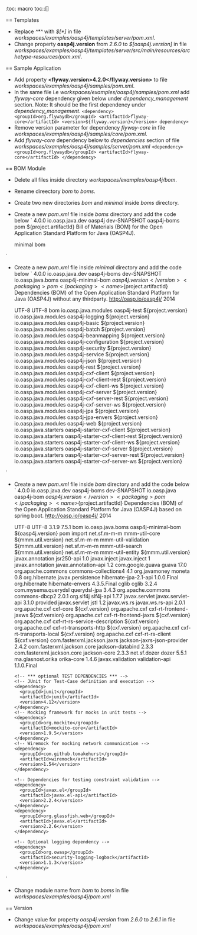 :toc: macro
toc::[]

== Templates
- Replace _<delimiter>^*^</delimiter>_ with _<delimiter>$[*]</delimiter>_ in file _workspaces/examples/oasp4j/templates/server/pom.xml_.
- Change property **oasp4j.version** from _2.6.0_ to _$[oasp4j.version]_ in file _workspaces/examples/oasp4j/templates/server/src/main/resources/archetype-resources/pom.xml_.

== Sample Application
- Add property **<flyway.version>4.2.0</flyway.version>** to file _workspaces/examples/oasp4j/samples/pom.xml_.
- In the same file i.e _workspaces/examples/oasp4j/samples/pom.xml_ add _flyway-core_ dependency given below under _dependency_management_ section. Note: It should be the first dependency under _dependency_management_.
`<dependency>
  <groupId>org.flywaydb</groupId>
  <artifactId>flyway-core</artifactId>
  <version>${flyway.version}</version>
dependency>`
- Remove version parameter for dependency _flyway-core_ in file _workspaces/examples/oasp4j/samples/core/pom.xml_.
- Add _flyway-core_ dependency below to _dependencies_ section of file _workspaces/examples/oasp4j/samples/server/pom.xml_
`<dependency>
   <groupId>org.flywaydb</groupId>
   <artifactId>flyway-core</artifactId>
 </dependency>`

== BOM Module
- Delete all files inside directory _workspaces/examples/oasp4j/bom_.
- Rename direectory _bom_ to _boms_.
- Create two new directories _bom_ and _minimal_ inside _boms_ directory.
- Create a new _pom.xml_ file inside _boms_ directory and add the code below
`<?xml version="1.0" encoding="UTF-8"?>
<project xmlns="http://maven.apache.org/POM/4.0.0" xmlns:xsi="http://www.w3.org/2001/XMLSchema-instance"
  xsi:schemaLocation="http://maven.apache.org/POM/4.0.0 http://maven.apache.org/xsd/maven-4.0.0.xsd">
  <modelVersion>4.0.0</modelVersion>
  <parent>
    <groupId>io.oasp.java.dev</groupId>
    <artifactId>oasp4j</artifactId>
    <version>dev-SNAPSHOT</version>
  </parent>
  <artifactId>oasp4j-boms</artifactId>
  <packaging>pom</packaging>
  <name>${project.artifactId}</name>
  <description>Bill of Materials (BOM) for the Open Application Standard Platform for Java (OASP4J).</description>

  <modules> <!-- Order is important here as maven does not track BOM imports as dependencies for reactor build order -->
    <module>minimal</module>
    <module>bom</module>
  </modules>

</project>`
- Create a new _pom.xml_ file inside _minimal_ directory and add the code below
`<?xml version="1.0" encoding="UTF-8"?>
<project xmlns="http://maven.apache.org/POM/4.0.0" xmlns:xsi="http://www.w3.org/2001/XMLSchema-instance"
  xsi:schemaLocation="http://maven.apache.org/POM/4.0.0 http://maven.apache.org/xsd/maven-4.0.0.xsd">
  <modelVersion>4.0.0</modelVersion>
  <parent>
    <groupId>io.oasp.java.dev</groupId>
    <artifactId>oasp4j-boms</artifactId>
    <version>dev-SNAPSHOT</version>
  </parent>
  <groupId>io.oasp.java.boms</groupId>
  <artifactId>oasp4j-minimal-bom</artifactId>
  <version>${oasp4j.version}</version>
  <packaging>pom</packaging>
  <name>${project.artifactId}</name>
  <description>Dependencies (BOM) of the Open Application Standard Platform for Java (OASP4J) without any thirdparty.</description>
  <url>http://oasp.io/oasp4j/</url>
  <inceptionYear>2014</inceptionYear>

  <properties>
    <project.build.sourceEncoding>UTF-8</project.build.sourceEncoding>
    <project.reporting.outputEncoding>UTF-8</project.reporting.outputEncoding>
    <oasp.flatten.mode>bom</oasp.flatten.mode>
  </properties>

  <dependencyManagement>
    <dependencies>
      <!-- Modules -->
      <dependency>
        <groupId>io.oasp.java.modules</groupId>
        <artifactId>oasp4j-test</artifactId>
        <version>${project.version}</version>
      </dependency>
      <dependency>
        <groupId>io.oasp.java.modules</groupId>
        <artifactId>oasp4j-logging</artifactId>
        <version>${project.version}</version>
      </dependency>
      <dependency>
        <groupId>io.oasp.java.modules</groupId>
        <artifactId>oasp4j-basic</artifactId>
        <version>${project.version}</version>
      </dependency>
      <dependency>
        <groupId>io.oasp.java.modules</groupId>
        <artifactId>oasp4j-batch</artifactId>
        <version>${project.version}</version>
      </dependency>
      <dependency>
        <groupId>io.oasp.java.modules</groupId>
        <artifactId>oasp4j-beanmapping</artifactId>
        <version>${project.version}</version>
      </dependency>
      <dependency>
        <groupId>io.oasp.java.modules</groupId>
        <artifactId>oasp4j-configuration</artifactId>
        <version>${project.version}</version>
      </dependency>
      <dependency>
        <groupId>io.oasp.java.modules</groupId>
        <artifactId>oasp4j-security</artifactId>
        <version>${project.version}</version>
      </dependency>
      <dependency>
        <groupId>io.oasp.java.modules</groupId>
        <artifactId>oasp4j-service</artifactId>
        <version>${project.version}</version>
      </dependency>
      <dependency>
        <groupId>io.oasp.java.modules</groupId>
        <artifactId>oasp4j-json</artifactId>
        <version>${project.version}</version>
      </dependency>
      <dependency>
        <groupId>io.oasp.java.modules</groupId>
        <artifactId>oasp4j-rest</artifactId>
        <version>${project.version}</version>
      </dependency>
      <dependency>
        <groupId>io.oasp.java.modules</groupId>
        <artifactId>oasp4j-cxf-client</artifactId>
        <version>${project.version}</version>
      </dependency>
      <dependency>
        <groupId>io.oasp.java.modules</groupId>
        <artifactId>oasp4j-cxf-client-rest</artifactId>
        <version>${project.version}</version>
      </dependency>
      <dependency>
        <groupId>io.oasp.java.modules</groupId>
        <artifactId>oasp4j-cxf-client-ws</artifactId>
        <version>${project.version}</version>
      </dependency>
      <dependency>
        <groupId>io.oasp.java.modules</groupId>
        <artifactId>oasp4j-cxf-server</artifactId>
        <version>${project.version}</version>
      </dependency>
      <dependency>
        <groupId>io.oasp.java.modules</groupId>
        <artifactId>oasp4j-cxf-server-rest</artifactId>
        <version>${project.version}</version>
      </dependency>
      <dependency>
        <groupId>io.oasp.java.modules</groupId>
        <artifactId>oasp4j-cxf-server-ws</artifactId>
        <version>${project.version}</version>
      </dependency>
      <dependency>
        <groupId>io.oasp.java.modules</groupId>
        <artifactId>oasp4j-jpa</artifactId>
        <version>${project.version}</version>
      </dependency>
      <dependency>
        <groupId>io.oasp.java.modules</groupId>
        <artifactId>oasp4j-jpa-envers</artifactId>
        <version>${project.version}</version>
      </dependency>
      <dependency>
        <groupId>io.oasp.java.modules</groupId>
        <artifactId>oasp4j-web</artifactId>
        <version>${project.version}</version>
      </dependency>
      <!-- Starters -->
      <dependency>
        <groupId>io.oasp.java.starters</groupId>
        <artifactId>oasp4j-starter-cxf-client</artifactId>
        <version>${project.version}</version>
      </dependency>
      <dependency>
        <groupId>io.oasp.java.starters</groupId>
        <artifactId>oasp4j-starter-cxf-client-rest</artifactId>
        <version>${project.version}</version>
      </dependency>
      <dependency>
        <groupId>io.oasp.java.starters</groupId>
        <artifactId>oasp4j-starter-cxf-client-ws</artifactId>
        <version>${project.version}</version>
      </dependency>
      <dependency>
        <groupId>io.oasp.java.starters</groupId>
        <artifactId>oasp4j-starter-cxf-server</artifactId>
        <version>${project.version}</version>
      </dependency>
      <dependency>
        <groupId>io.oasp.java.starters</groupId>
        <artifactId>oasp4j-starter-cxf-server-rest</artifactId>
        <version>${project.version}</version>
      </dependency>
      <dependency>
        <groupId>io.oasp.java.starters</groupId>
        <artifactId>oasp4j-starter-cxf-server-ws</artifactId>
        <version>${project.version}</version>
      </dependency>
    </dependencies>
  </dependencyManagement>

</project>`
- Create a new _pom.xml_ file inside _bom_ directory and add the code below
`<?xml version="1.0" encoding="UTF-8"?>
<project xmlns="http://maven.apache.org/POM/4.0.0" xmlns:xsi="http://www.w3.org/2001/XMLSchema-instance"
  xsi:schemaLocation="http://maven.apache.org/POM/4.0.0 http://maven.apache.org/xsd/maven-4.0.0.xsd">
  <modelVersion>4.0.0</modelVersion>
  <parent>
    <groupId>io.oasp.java.dev</groupId>
    <artifactId>oasp4j-boms</artifactId>
    <version>dev-SNAPSHOT</version>
  </parent>
  <groupId>io.oasp.java</groupId>
  <artifactId>oasp4j-bom</artifactId>
  <version>${oasp4j.version}</version>
  <packaging>pom</packaging>
  <name>${project.artifactId}</name>
  <description>Dependencies (BOM) of the Open Application Standard Platform for Java (OASP4J) based on spring boot.</description>
  <url>http://oasp.io/oasp4j/</url>
  <inceptionYear>2014</inceptionYear>

  <properties>
    <project.build.sourceEncoding>UTF-8</project.build.sourceEncoding>
    <project.reporting.outputEncoding>UTF-8</project.reporting.outputEncoding>
    <cxf.version>3.1.9</cxf.version>
    <mmm.util.version>7.5.1</mmm.util.version>
    <oasp.flatten.mode>bom</oasp.flatten.mode>
  </properties>

  <dependencyManagement>
    <dependencies>
      <!-- *** INTERNAL DEPENDENCIES *** -->
      <dependency>
        <groupId>io.oasp.java.boms</groupId>
        <artifactId>oasp4j-minimal-bom</artifactId>
        <version>${oasp4j.version}</version>
        <type>pom</type>
        <scope>import</scope>
      </dependency>
      <!-- *** EXTERNAL DEPENDENCIES *** -->
      <!-- Library with general utilities as well as I18N and exception support -->
      <dependency>
        <groupId>net.sf.m-m-m</groupId>
        <artifactId>mmm-util-core</artifactId>
        <version>${mmm.util.version}</version>
      </dependency>
      <dependency>
        <groupId>net.sf.m-m-m</groupId>
        <artifactId>mmm-util-validation</artifactId>
        <version>${mmm.util.version}</version>
      </dependency>
      <dependency>
        <groupId>net.sf.m-m-m</groupId>
        <artifactId>mmm-util-search</artifactId>
        <version>${mmm.util.version}</version>
      </dependency>
      <dependency>
        <groupId>net.sf.m-m-m</groupId>
        <artifactId>mmm-util-entity</artifactId>
        <version>${mmm.util.version}</version>
      </dependency>
      <!-- JSR 250 for component/bean lifecycle management -->
      <dependency>
        <groupId>javax.annotation</groupId>
        <artifactId>jsr250-api</artifactId>
        <version>1.0</version>
      </dependency>
      <!-- JSR 330 for dependency injection -->
      <dependency>
        <groupId>javax.inject</groupId>
        <artifactId>javax.inject</artifactId>
        <version>1</version>
      </dependency>
      <!-- JSR 250 for common annotations (component-bean lifecycle, security, etc.) -->
      <dependency>
        <groupId>javax.annotation</groupId>
        <artifactId>javax.annotation-api</artifactId>
        <version>1.2</version>
      </dependency>
      <!-- Library with general utilities -->
      <dependency>
        <groupId>com.google.guava</groupId>
        <artifactId>guava</artifactId>
        <version>17.0</version>
      </dependency>
      <!-- Library with advanced collection support -->
      <dependency>
        <groupId>org.apache.commons</groupId>
        <artifactId>commons-collections4</artifactId>
        <version>4.1</version>
      </dependency>
      <!-- Support for money datatype including operations/calculations -->
      <dependency>
        <groupId>org.javamoney</groupId>
        <artifactId>moneta</artifactId>
        <version>0.8</version>
      </dependency>
      <!-- Java Persistence API (2.x not available in groupId javax.persistence) -->
      <dependency>
        <groupId>org.hibernate.javax.persistence</groupId>
        <artifactId>hibernate-jpa-2.1-api</artifactId>
        <version>1.0.0.Final</version>
      </dependency>
      <dependency>
        <groupId>org.hibernate</groupId>
        <artifactId>hibernate-envers</artifactId>
        <version>4.3.5.Final</version>
      </dependency>
      <dependency>
        <groupId>cglib</groupId>
        <artifactId>cglib</artifactId>
        <version>3.2.4</version>
      </dependency>
      <!-- Support for dynamic and type-safe JPA queries -->
      <dependency>
        <groupId>com.mysema.querydsl</groupId>
        <artifactId>querydsl-jpa</artifactId>
        <version>3.4.3</version>
      </dependency>
      <!-- DataBase Connection Pooling -->
      <dependency>
        <groupId>org.apache.commons</groupId>
        <artifactId>commons-dbcp2</artifactId>
        <version>2.0.1</version>
      </dependency>
      <!-- Logging API -->
      <dependency>
        <groupId>org.slf4j</groupId>
        <artifactId>slf4j-api</artifactId>
        <version>1.7.7</version>
      </dependency>
      <!-- Servlet API -->
      <dependency>
        <groupId>javax.servlet</groupId>
        <artifactId>javax.servlet-api</artifactId>
        <version>3.1.0</version>
        <scope>provided</scope>
      </dependency>
      <!-- Servlet Taglib -->
      <dependency>
        <groupId>javax.servlet</groupId>
        <artifactId>jstl</artifactId>
        <version>1.2</version>
      </dependency>
      <!-- JAX-RS API for REST services -->
      <dependency>
        <groupId>javax.ws.rs</groupId>
        <artifactId>javax.ws.rs-api</artifactId>
        <version>2.0.1</version>
      </dependency>
      <!-- CXF for REST and Webservices -->
      <dependency>
        <groupId>org.apache.cxf</groupId>
        <artifactId>cxf-core</artifactId>
        <version>${cxf.version}</version>
      </dependency>
      <dependency>
        <groupId>org.apache.cxf</groupId>
        <artifactId>cxf-rt-frontend-jaxws</artifactId>
        <version>${cxf.version}</version>
      </dependency>
      <dependency>
        <groupId>org.apache.cxf</groupId>
        <artifactId>cxf-rt-frontend-jaxrs</artifactId>
        <version>${cxf.version}</version>
      </dependency>
      <dependency>
        <groupId>org.apache.cxf</groupId>
        <artifactId>cxf-rt-rs-service-description</artifactId>
        <version>${cxf.version}</version>
      </dependency>
      <dependency>
        <groupId>org.apache.cxf</groupId>
        <artifactId>cxf-rt-transports-http</artifactId>
        <version>${cxf.version}</version>
      </dependency>
      <dependency>
        <groupId>org.apache.cxf</groupId>
        <artifactId>cxf-rt-transports-local</artifactId>
        <version>${cxf.version}</version>
      </dependency>
      <dependency>
        <groupId>org.apache.cxf</groupId>
        <artifactId>cxf-rt-rs-client</artifactId>
        <version>${cxf.version}</version>
      </dependency>
      <!-- Jackson for JSON mapping -->
      <dependency>
        <groupId>com.fasterxml.jackson.jaxrs</groupId>
        <artifactId>jackson-jaxrs-json-provider</artifactId>
        <version>2.4.2</version>
      </dependency>
      <dependency>
        <groupId>com.fasterxml.jackson.core</groupId>
        <artifactId>jackson-databind</artifactId>
        <version>2.3.3</version>
      </dependency>
      <dependency>
        <groupId>com.fasterxml.jackson.core</groupId>
        <artifactId>jackson-core</artifactId>
        <version>2.3.3</version>
      </dependency>
      <!-- Dozer for bean-mapping/conversion (Alternative to Orika) -->
      <dependency>
        <groupId>net.sf.dozer</groupId>
        <artifactId>dozer</artifactId>
        <version>5.5.1</version>
      </dependency>
      <!-- Orika for bean-mapping/conversion (Alternative to Dozer) -->
      <dependency>
        <groupId>ma.glasnost.orika</groupId>
        <artifactId>orika-core</artifactId>
        <version>1.4.6</version>
      </dependency>
      <!-- JSR303 API for annotation based validation -->
      <dependency>
        <groupId>javax.validation</groupId>
        <artifactId>validation-api</artifactId>
        <version>1.1.0.Final</version>
      </dependency>

      <!-- *** optional TEST DEPENDENCIES *** -->
      <!-- JUnit for Test-Case definition and execution -->
      <dependency>
        <groupId>junit</groupId>
        <artifactId>junit</artifactId>
        <version>4.12</version>
      </dependency>
      <!-- Mocking framework for mocks in unit tests -->
      <dependency>
        <groupId>org.mockito</groupId>
        <artifactId>mockito-core</artifactId>
        <version>1.9.5</version>
      </dependency>
      <!-- Wiremock for mocking network communication -->
      <dependency>
        <groupId>com.github.tomakehurst</groupId>
        <artifactId>wiremock</artifactId>
        <version>1.54</version>
      </dependency>

      <!-- Dependencies for testing constraint validation -->
      <dependency>
        <groupId>javax.el</groupId>
        <artifactId>javax.el-api</artifactId>
        <version>2.2.4</version>
      </dependency>
      <dependency>
        <groupId>org.glassfish.web</groupId>
        <artifactId>javax.el</artifactId>
        <version>2.2.6</version>
      </dependency>

      <!-- Optional logging dependency -->
      <dependency>
        <groupId>org.owasp</groupId>
        <artifactId>security-logging-logback</artifactId>
        <version>1.1.3</version>
      </dependency>

    </dependencies>
  </dependencyManagement>

</project>`
- Change module name from _bom_ to _boms_ in file _workspaces/examples/oasp4j/pom.xml_

== Version
- Change value for property _oasp4j.version_ from _2.6.0_ to _2.6.1_ in file _workspaces/examples/oasp4j/pom.xml_

 
